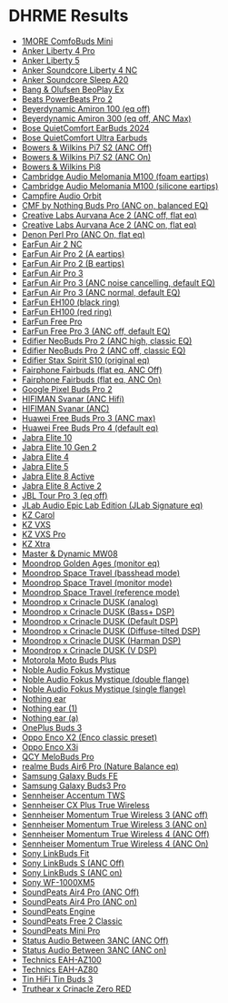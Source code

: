 # DHRME Results

- [1MORE ComfoBuds Mini](./in-ear/1MORE%20ComfoBuds%20Mini)
- [Anker Liberty 4 Pro](./in-ear/Anker%20Liberty%204%20Pro)
- [Anker Liberty 5](./in-ear/Anker%20Liberty%205)
- [Anker Soundcore Liberty 4 NC](./in-ear/Anker%20Soundcore%20Liberty%204%20NC)
- [Anker Soundcore Sleep A20](./in-ear/Anker%20Soundcore%20Sleep%20A20)
- [Bang & Olufsen BeoPlay Ex](./in-ear/Bang%20&%20Olufsen%20BeoPlay%20Ex)
- [Beats PowerBeats Pro 2](./in-ear/Beats%20PowerBeats%20Pro%202)
- [Beyerdynamic Amiron 100 (eq off)](./in-ear/Beyerdynamic%20Amiron%20100%20(eq%20off))
- [Beyerdynamic Amiron 300 (eq off, ANC Max)](./in-ear/Beyerdynamic%20Amiron%20300%20(eq%20off,%20ANC%20Max))
- [Bose QuietComfort EarBuds 2024](./in-ear/Bose%20QuietComfort%20EarBuds%202024)
- [Bose QuietComfort Ultra Earbuds](./in-ear/Bose%20QuietComfort%20Ultra%20Earbuds)
- [Bowers & Wilkins Pi7 S2 (ANC Off)](./in-ear/Bowers%20&%20Wilkins%20Pi7%20S2%20(ANC%20Off))
- [Bowers & Wilkins Pi7 S2 (ANC On)](./in-ear/Bowers%20&%20Wilkins%20Pi7%20S2%20(ANC%20On))
- [Bowers & Wilkins Pi8](./in-ear/Bowers%20&%20Wilkins%20Pi8)
- [Cambridge Audio Melomania M100 (foam eartips)](./in-ear/Cambridge%20Audio%20Melomania%20M100%20(foam%20eartips))
- [Cambridge Audio Melomania M100 (silicone eartips)](./in-ear/Cambridge%20Audio%20Melomania%20M100%20(silicone%20eartips))
- [Campfire Audio Orbit](./in-ear/Campfire%20Audio%20Orbit)
- [CMF by Nothing Buds Pro (ANC on, balanced EQ)](./in-ear/CMF%20by%20Nothing%20Buds%20Pro%20(ANC%20on,%20balanced%20EQ))
- [Creative Labs Aurvana Ace 2 (ANC off, flat eq)](./in-ear/Creative%20Labs%20Aurvana%20Ace%202%20(ANC%20off,%20flat%20eq))
- [Creative Labs Aurvana Ace 2 (ANC on, flat eq)](./in-ear/Creative%20Labs%20Aurvana%20Ace%202%20(ANC%20on,%20flat%20eq))
- [Denon Perl Pro (ANC On, flat eq)](./in-ear/Denon%20Perl%20Pro%20(ANC%20On,%20flat%20eq))
- [EarFun Air 2 NC](./in-ear/EarFun%20Air%202%20NC)
- [EarFun Air Pro 2 (A eartips)](./in-ear/EarFun%20Air%20Pro%202%20(A%20eartips))
- [EarFun Air Pro 2 (B eartips)](./in-ear/EarFun%20Air%20Pro%202%20(B%20eartips))
- [EarFun Air Pro 3](./in-ear/EarFun%20Air%20Pro%203)
- [EarFun Air Pro 3 (ANC noise cancelling, default EQ)](./in-ear/EarFun%20Air%20Pro%203%20(ANC%20noise%20cancelling,%20default%20EQ))
- [EarFun Air Pro 3 (ANC normal, default EQ)](./in-ear/EarFun%20Air%20Pro%203%20(ANC%20normal,%20default%20EQ))
- [EarFun EH100 (black ring)](./in-ear/EarFun%20EH100%20(black%20ring))
- [EarFun EH100 (red ring)](./in-ear/EarFun%20EH100%20(red%20ring))
- [EarFun Free Pro](./in-ear/EarFun%20Free%20Pro)
- [EarFun Free Pro 3 (ANC off, default EQ)](./in-ear/EarFun%20Free%20Pro%203%20(ANC%20off,%20default%20EQ))
- [Edifier NeoBuds Pro 2 (ANC high, classic EQ)](./in-ear/Edifier%20NeoBuds%20Pro%202%20(ANC%20high,%20classic%20EQ))
- [Edifier NeoBuds Pro 2 (ANC off, classic EQ)](./in-ear/Edifier%20NeoBuds%20Pro%202%20(ANC%20off,%20classic%20EQ))
- [Edifier Stax Spirit S10 (original eq)](./in-ear/Edifier%20Stax%20Spirit%20S10%20(original%20eq))
- [Fairphone Fairbuds (flat eq, ANC Off)](./in-ear/Fairphone%20Fairbuds%20(flat%20eq,%20ANC%20Off))
- [Fairphone Fairbuds (flat eq, ANC On)](./in-ear/Fairphone%20Fairbuds%20(flat%20eq,%20ANC%20On))
- [Google Pixel Buds Pro 2](./in-ear/Google%20Pixel%20Buds%20Pro%202)
- [HIFIMAN Svanar (ANC Hifi)](./in-ear/HIFIMAN%20Svanar%20(ANC%20Hifi))
- [HIFIMAN Svanar (ANC)](./in-ear/HIFIMAN%20Svanar%20(ANC))
- [Huawei Free Buds Pro 3 (ANC max)](./in-ear/Huawei%20Free%20Buds%20Pro%203%20(ANC%20max))
- [Huawei Free Buds Pro 4 (default eq)](./in-ear/Huawei%20Free%20Buds%20Pro%204%20(default%20eq))
- [Jabra Elite 10](./in-ear/Jabra%20Elite%2010)
- [Jabra Elite 10 Gen 2](./in-ear/Jabra%20Elite%2010%20Gen%202)
- [Jabra Elite 4](./in-ear/Jabra%20Elite%204)
- [Jabra Elite 5](./in-ear/Jabra%20Elite%205)
- [Jabra Elite 8 Active](./in-ear/Jabra%20Elite%208%20Active)
- [Jabra Elite 8 Active 2](./in-ear/Jabra%20Elite%208%20Active%202)
- [JBL Tour Pro 3 (eq off)](./in-ear/JBL%20Tour%20Pro%203%20(eq%20off))
- [JLab Audio Epic Lab Edition (JLab Signature eq)](./in-ear/JLab%20Audio%20Epic%20Lab%20Edition%20(JLab%20Signature%20eq))
- [KZ Carol](./in-ear/KZ%20Carol)
- [KZ VXS](./in-ear/KZ%20VXS)
- [KZ VXS Pro](./in-ear/KZ%20VXS%20Pro)
- [KZ Xtra](./in-ear/KZ%20Xtra)
- [Master & Dynamic MW08](./in-ear/Master%20&%20Dynamic%20MW08)
- [Moondrop Golden Ages (monitor eq)](./in-ear/Moondrop%20Golden%20Ages%20(monitor%20eq))
- [Moondrop Space Travel (basshead mode)](./in-ear/Moondrop%20Space%20Travel%20(basshead%20mode))
- [Moondrop Space Travel (monitor mode)](./in-ear/Moondrop%20Space%20Travel%20(monitor%20mode))
- [Moondrop Space Travel (reference mode)](./in-ear/Moondrop%20Space%20Travel%20(reference%20mode))
- [Moondrop x Crinacle DUSK (analog)](./in-ear/Moondrop%20x%20Crinacle%20DUSK%20(analog))
- [Moondrop x Crinacle DUSK (Bass+ DSP)](./in-ear/Moondrop%20x%20Crinacle%20DUSK%20(Bass+%20DSP))
- [Moondrop x Crinacle DUSK (Default DSP)](./in-ear/Moondrop%20x%20Crinacle%20DUSK%20(Default%20DSP))
- [Moondrop x Crinacle DUSK (Diffuse-tilted DSP)](./in-ear/Moondrop%20x%20Crinacle%20DUSK%20(Diffuse-tilted%20DSP))
- [Moondrop x Crinacle DUSK (Harman DSP)](./in-ear/Moondrop%20x%20Crinacle%20DUSK%20(Harman%20DSP))
- [Moondrop x Crinacle DUSK (V DSP)](./in-ear/Moondrop%20x%20Crinacle%20DUSK%20(V%20DSP))
- [Motorola Moto Buds Plus](./in-ear/Motorola%20Moto%20Buds%20Plus)
- [Noble Audio Fokus Mystique](./in-ear/Noble%20Audio%20Fokus%20Mystique)
- [Noble Audio Fokus Mystique (double flange)](./in-ear/Noble%20Audio%20Fokus%20Mystique%20(double%20flange))
- [Noble Audio Fokus Mystique (single flange)](./in-ear/Noble%20Audio%20Fokus%20Mystique%20(single%20flange))
- [Nothing ear](./in-ear/Nothing%20ear)
- [Nothing ear (1)](./in-ear/Nothing%20ear%20(1))
- [Nothing ear (a)](./in-ear/Nothing%20ear%20(a))
- [OnePlus Buds 3](./in-ear/OnePlus%20Buds%203)
- [Oppo Enco X2 (Enco classic preset)](./in-ear/Oppo%20Enco%20X2%20(Enco%20classic%20preset))
- [Oppo Enco X3i](./in-ear/Oppo%20Enco%20X3i)
- [QCY MeloBuds Pro](./in-ear/QCY%20MeloBuds%20Pro)
- [realme Buds Air6 Pro (Nature Balance eq)](./in-ear/realme%20Buds%20Air6%20Pro%20(Nature%20Balance%20eq))
- [Samsung Galaxy Buds FE](./in-ear/Samsung%20Galaxy%20Buds%20FE)
- [Samsung Galaxy Buds3 Pro](./in-ear/Samsung%20Galaxy%20Buds3%20Pro)
- [Sennheiser Accentum TWS](./in-ear/Sennheiser%20Accentum%20TWS)
- [Sennheiser CX Plus True Wireless](./in-ear/Sennheiser%20CX%20Plus%20True%20Wireless)
- [Sennheiser Momentum True Wireless 3 (ANC off)](./in-ear/Sennheiser%20Momentum%20True%20Wireless%203%20(ANC%20off))
- [Sennheiser Momentum True Wireless 3 (ANC on)](./in-ear/Sennheiser%20Momentum%20True%20Wireless%203%20(ANC%20on))
- [Sennheiser Momentum True Wireless 4 (ANC Off)](./in-ear/Sennheiser%20Momentum%20True%20Wireless%204%20(ANC%20Off))
- [Sennheiser Momentum True Wireless 4 (ANC On)](./in-ear/Sennheiser%20Momentum%20True%20Wireless%204%20(ANC%20On))
- [Sony LinkBuds Fit](./in-ear/Sony%20LinkBuds%20Fit)
- [Sony LinkBuds S (ANC Off)](./in-ear/Sony%20LinkBuds%20S%20(ANC%20Off))
- [Sony LinkBuds S (ANC on)](./in-ear/Sony%20LinkBuds%20S%20(ANC%20on))
- [Sony WF-1000XM5](./in-ear/Sony%20WF-1000XM5)
- [SoundPeats Air4 Pro (ANC Off)](./in-ear/SoundPeats%20Air4%20Pro%20(ANC%20Off))
- [SoundPeats Air4 Pro (ANC on)](./in-ear/SoundPeats%20Air4%20Pro%20(ANC%20on))
- [SoundPeats Engine](./in-ear/SoundPeats%20Engine)
- [SoundPeats Free 2 Classic](./in-ear/SoundPeats%20Free%202%20Classic)
- [SoundPeats Mini Pro](./in-ear/SoundPeats%20Mini%20Pro)
- [Status Audio Between 3ANC (ANC Off)](./in-ear/Status%20Audio%20Between%203ANC%20(ANC%20Off))
- [Status Audio Between 3ANC (ANC on)](./in-ear/Status%20Audio%20Between%203ANC%20(ANC%20on))
- [Technics EAH-AZ100](./in-ear/Technics%20EAH-AZ100)
- [Technics EAH-AZ80](./in-ear/Technics%20EAH-AZ80)
- [Tin HiFi Tin Buds 3](./in-ear/Tin%20HiFi%20Tin%20Buds%203)
- [Truthear x Crinacle Zero RED](./in-ear/Truthear%20x%20Crinacle%20Zero%20RED)
